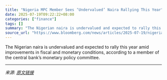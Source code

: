 ```yaml
---
title: "Nigeria MPC Member Sees ‘Undervalued’ Naira Rallying This Year"
date: 2025-07-19T09:22:22+08:00
categories: ["finance"]
tags: []
summary: "The Nigerian naira is undervalued and expected to rally this year amid improvements in fiscal and monetary conditions, according to a member of the central bank’s monetary policy committee."
source_url: "https://www.bloomberg.com/news/articles/2025-07-19/nigeria-mpc-member-sees-undervalued-naira-rallying-this-year"
---
```


The Nigerian naira is undervalued and expected to rally this year amid improvements in fiscal and monetary conditions, according to a member of the central bank’s monetary policy committee.

---

*来源: [原文链接](https://www.bloomberg.com/news/articles/2025-07-19/nigeria-mpc-member-sees-undervalued-naira-rallying-this-year)*

